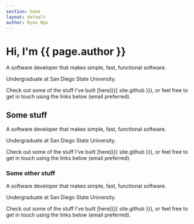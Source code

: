 ```yaml
---
section: home
layout: default 
author: Ryan Ngo
---
```


# Hi, I'm {{ page.author }}

A software developer that makes simple, fast, functional software.

Undergraduate at San Diego State University.

Check out some of the stuff I've built [here]({{ site.github }}), or
feel free to get in touch using the links below (email preferred).

## Some stuff

A software developer that makes simple, fast, functional software.

Undergraduate at San Diego State University.

Check out some of the stuff I've built [here]({{ site.github }}), or
feel free to get in touch using the links below (email preferred).

### Some other stuff

A software developer that makes simple, fast, functional software.

Undergraduate at San Diego State University.

Check out some of the stuff I've built [here]({{ site.github }}), or
feel free to get in touch using the links below (email preferred).

